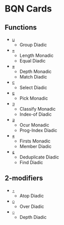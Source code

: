 # BQN Cards

## Functions
- [`⊔`](/bqncards/op/group.html)
  - Group Diadic
- [`=`](/bqncards/op/equal.html)
  - Length Monadic
  - Equal Diadic
- [`≡`](/bqncards/op/match.html)
  - Depth Monadic
  - Match Diadic
- [`⊏`](/bqncards/op/select.html)
  - Select Diadic
- [`⊑`](/bqncards/op/pick.html)
  - Pick Monadic
- [`⊐`](/bqncards/op/classify.html)
  - Classify Monadic
  - Index-of Diadic
- [`⊒`](/bqncards/op/ocur.html)
  - Ocur Monadic
  - Prog-Index Diadic
- [`∊`](/bqncards/op/member.html)
  - Firsts Monadic
  - Member Diadic
- [`⍷`](/bqncards/op/find.html)
  - Deduplicate Diadic
  - Find Diadic

## 2-modifiers
- [`∘`](/bqncards/op/atop.html)
  - Atop Diadic
- [`○`](/bqncards/op/over.html)
  - Over Diadic
- [`⚇`](/bqncards/op/depth.md)
  - Depth Diadic
